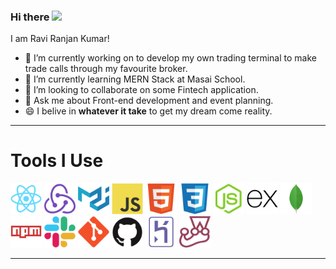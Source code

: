 ### Hi there <img src="https://raw.githubusercontent.com/MartinHeinz/MartinHeinz/master/wave.gif" width="30px">
  I am Ravi Ranjan Kumar!

<!--
**kmrraviranjan1/kmrraviranjan1** is a ✨ _special_ ✨ repository because its `README.md` (this file) appears on your GitHub profile.
-->


- 🔭 I’m currently working on to develop my own trading terminal to make trade calls through my favourite broker.
- 🌱 I’m currently learning MERN Stack at Masai School.
- 👯 I’m looking to collaborate on some Fintech application.
- 💬 Ask me about Front-end development and event planning.
- 😄 I belive in **whatever it take** to get my dream come reality.

---
# Tools I Use

<img src="https://github.com/devicons/devicon/blob/master/icons/react/react-original.svg" alt="React" width="50px">   <img src="https://github.com/devicons/devicon/blob/master/icons/redux/redux-original.svg" alt="Redux" width="50px">   <img src="https://github.com/devicons/devicon/blob/master/icons/materialui/materialui-original.svg" alt="Redux" width="50px">   <img src="https://github.com/devicons/devicon/blob/master/icons/javascript/javascript-original.svg" alt="Redux" width="50px">   <img src="https://github.com/devicons/devicon/blob/master/icons/html5/html5-original.svg" alt="Redux" width="50px"> <img src="https://github.com/devicons/devicon/blob/master/icons/css3/css3-original.svg" alt="Redux" width="50px"> <img src="https://github.com/devicons/devicon/blob/master/icons/nodejs/nodejs-original.svg" alt="Redux" width="50px"> <img src="https://github.com/devicons/devicon/blob/master/icons/express/express-original.svg" alt="Redux" width="50px"> <img src="https://github.com/devicons/devicon/blob/master/icons/mongodb/mongodb-original.svg" alt="Redux" width="50px">   <img src="https://github.com/devicons/devicon/blob/master/icons/npm/npm-original-wordmark.svg" alt="Redux" width="50px">  <img src="https://github.com/devicons/devicon/blob/master/icons/slack/slack-original.svg" alt="Redux" width="50px"> <img src="https://github.com/devicons/devicon/blob/master/icons/git/git-original.svg" alt="Redux" width="50px"> <img src="https://github.com/devicons/devicon/blob/master/icons/github/github-original.svg" alt="Redux" width="50px"> <img src="https://github.com/devicons/devicon/blob/master/icons/heroku/heroku-original.svg" alt="Redux" width="50px"> <img src="https://github.com/devicons/devicon/blob/master/icons/jest/jest-plain.svg" alt="Redux" width="50px">

---
